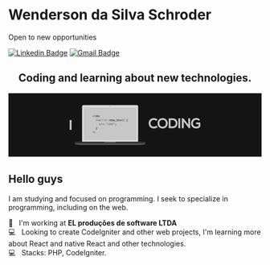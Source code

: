 # Wenderson da Silva Schroder

Open to new opportunities

[![Linkedin Badge](https://img.shields.io/badge/-Wenderson%20da%20Silva%20Schroder-0073b1?style=flat-square&logo=Linkedin&logoColor=white&link=https://www.linkedin.com/in/wenderson-da-silva-schroder-a76a281ab/)](https://www.linkedin.com/in/wenderson-da-silva-schroder-a76a281ab/)  [![Gmail Badge](https://img.shields.io/badge/-wendersondasilva3@gmail.com-f00?style=flat-square&logo=Gmail&logoColor=white&link=mailto:wendersondasilva3@gmail.com)](mailto:wendersondasilva3@gmail.com)

<div align="center">

## Coding and learning about new technologies.
 
<img src="https://github.com/wendersondev0/wendersondev0/blob/master/.github/wallpaper-github.jpg">
</div>

## Hello guys

I am studying and focused on programming.
I seek to specialize in programming, including on the web.

 :office:  &nbsp; I'm working at **EL produções de software LTDA**
 <br/> :computer: &nbsp; Looking to create CodeIgniter and other web projects, I'm learning more about React and native React and other technologies.
 <br/> :computer: &nbsp; Stacks: PHP, CodeIgniter.
